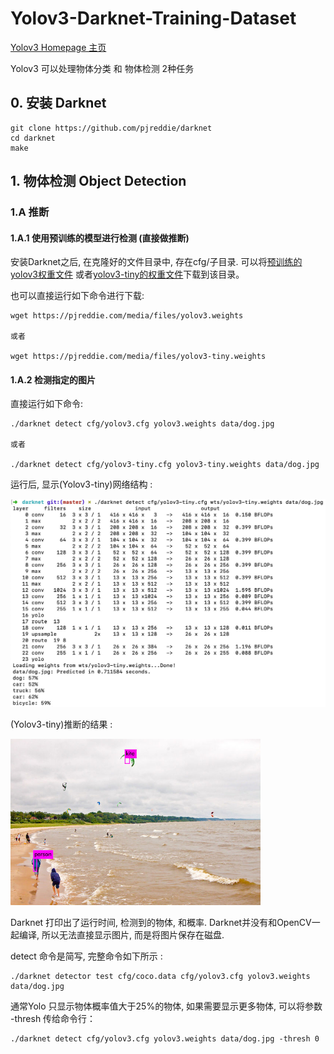 # Yolov3-Darknet-Training-Dataset

[Yolov3 Homepage 主页](https://pjreddie.com/darknet/yolo/)

Yolov3 可以处理物体分类 和 物体检测 2种任务

## 0. 安装 Darknet

```
git clone https://github.com/pjreddie/darknet
cd darknet
make
```

## 1. 物体检测 Object Detection

### 1.A 推断

#### 1.A.1 使用预训练的模型进行检测 (直接做推断)

安装Darknet之后, 在克隆好的文件目录中, 存在cfg/子目录. 可以将[预训练的yolov3权重文件](https://pjreddie.com/media/files/yolov3.weights) 或者[yolov3-tiny的权重文件](https://pjreddie.com/media/files/yolov3-tiny.weights)下载到该目录。


也可以直接运行如下命令进行下载:

```
wget https://pjreddie.com/media/files/yolov3.weights

或者

wget https://pjreddie.com/media/files/yolov3-tiny.weights
```

#### 1.A.2 检测指定的图片

直接运行如下命令:

```
./darknet detect cfg/yolov3.cfg yolov3.weights data/dog.jpg

或者

./darknet detect cfg/yolov3-tiny.cfg yolov3-tiny.weights data/dog.jpg
```

运行后, 显示(Yolov3-tiny)网络结构 :

<img src="./assets/tiny_detector_output.jpg" width=600>

(Yolov3-tiny)推断的结果 :

<img src="./assets/tiny_detector_result.jpg" width=400>

Darknet 打印出了运行时间, 检测到的物体, 和概率. Darknet并没有和OpenCV一起编译, 所以无法直接显示图片, 而是将图片保存在磁盘.

detect 命令是简写, 完整命令如下所示 :

```
./darknet detector test cfg/coco.data cfg/yolov3.cfg yolov3.weights data/dog.jpg
```

通常Yolo 只显示物体概率值大于25%的物体, 如果需要显示更多物体, 可以将参数 -thresh <value>传给命令行：

```
./darknet detect cfg/yolov3.cfg yolov3.weights data/dog.jpg -thresh 0
```
